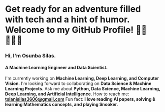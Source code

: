# Get ready for an adventure filled with tech and a hint of humor. Welcome to my GitHub Profile! 🤝🏾👨🏽‍💻

### Hi, I'm Osunba Silas.

#### A Machine Learning Engineer and Data Scientist.

I'm currently working on **Machine Learning, Deep Learning, and Computer Vision**.
I'm looking forward to collaborating on **Data Science & Machine Learning Projects**.
Ask me about **Python, Data Science, Machine Learning, Deep Learning, and Artificial Intelligence**.
How to reach me: **tolanisilas3606@gmail.com**
Fun fact: **I love reading AI papers, solving & learning Mathematics concepts, and playing Snooker**.

